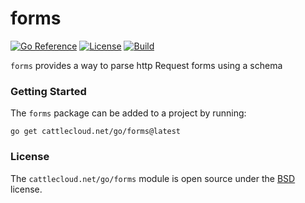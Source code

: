 # forms

[![Go Reference](https://pkg.go.dev/badge/cattlecloud.net/go/forms.svg)](https://pkg.go.dev/cattlecloud.net/go/forms)
[![License](https://img.shields.io/github/license/cattlecloud/forms?color=7C00D8&style=flat-square&label=License)](https://github.com/cattlecloud/forms/blob/main/LICENSE)
[![Build](https://img.shields.io/github/actions/workflow/status/cattlecloud/forms/ci.yaml?style=flat-square&color=0FAA07&label=Tests)](https://github.com/cattlecloud/forms/actions/workflows/ci.yaml)

`forms` provides a way to parse http Request forms using a schema

### Getting Started

The `forms` package can be added to a project by running:

```shell
go get cattlecloud.net/go/forms@latest
```

### License

The `cattlecloud.net/go/forms` module is open source under the [BSD](LICENSE) license.
